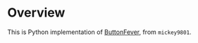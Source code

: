 
Overview
==========

This is Python implementation of [ButtonFever](https://github.com/mickey9801/ButtonFever), from `mickey9801`.

